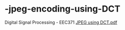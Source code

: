 # -jpeg-encoding-using-DCT
Digital Signal Processing - EEC371
[JPEG using DCT.pdf](https://github.com/AdelHashem/-jpeg-encoding-using-DCT/files/8283915/JPEG.using.DCT.pdf)
